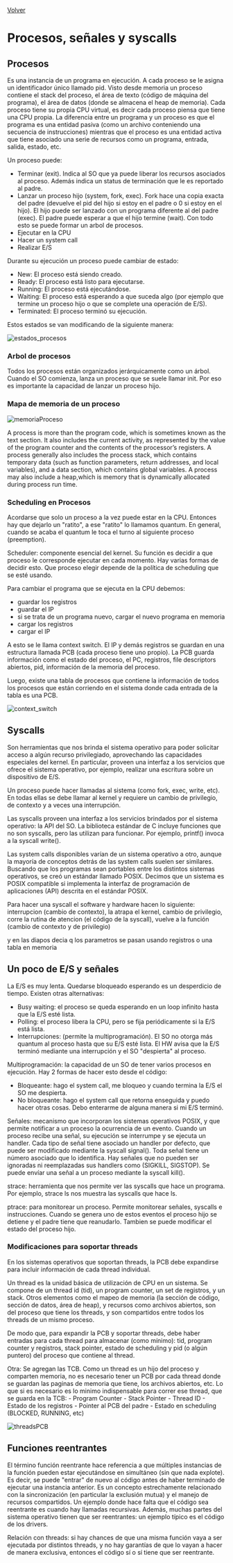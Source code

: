 [Volver](/README.md)

<h1>Procesos, señales y syscalls</h1>
<h2>Procesos</h2>
Es una instancia de un programa en ejecución. A cada proceso se le asigna un identificador único llamado pid. Visto desde memoria un proceso contiene el stack del proceso, el área de texto (código de máquina del programa), el área de datos (donde se almacena el heap de memoria). Cada proceso tiene su propia CPU virtual, es decir cada proceso piensa que tiene una CPU propia.
La diferencia entre un programa y un proceso es que el programa es una entidad pasiva (como un archivo conteniendo una secuencia de instrucciones) mientras que el proceso es una entidad activa que tiene asociado una serie de recursos como un programa, entrada, salida, estado, etc.

Un proceso puede:
* Terminar (exit). Indica al SO que ya puede liberar los recursos asociados al proceso. Además indica un status de terminación que le es reportado al padre.
* Lanzar un proceso hijo (system, fork, exec). Fork hace una copia exacta del padre (devuelve el pid del hijo si estoy en el padre o 0 si estoy en el hijo). El hijo puede ser lanzado con un programa diferente al del padre (exec). El padre puede esperar a que el hijo termine (wait). Con todo esto se puede formar un arbol de procesos.
* Ejecutar en la CPU
* Hacer un system call
* Realizar E/S

Durante su ejecución un proceso puede cambiar de estado:
* New: El proceso está siendo creado.
* Ready: El proceso está listo para ejecutarse.
* Running: El proceso está ejecutándose.
* Waiting: El proceso está esperando a que suceda algo (por ejemplo que termine un proceso hijo o que se complete una operación de E/S).
* Terminated: El proceso terminó su ejecución.

Estos estados se van modificando de la siguiente manera:

![estados_procesos](/Resumenes/public/estados_procesos.png)

<h3>Arbol de procesos</h3>
Todos los procesos están organizados jerárquicamente como un árbol. Cuando el SO comienza, lanza un proceso que se suele llamar init. Por eso es importante la capacidad de lanzar un proceso hijo.

<h3>Mapa de memoria de un proceso</h3>

![memoriaProceso](/Resumenes/public/memoriaProcso.png)

A process is more than the program code, which is sometimes known as the text section. It also includes the current activity, as represented by the value of the program counter and the contents of the processor’s registers. 
A process generally also includes the process stack, which contains temporary data (such as function parameters, return addresses, and local variables), and a data section, which contains global variables. A process may also include a heap,which is memory that is dynamically allocated during process run time.

<h3>Scheduling en Procesos</h3>
Acordarse que solo un proceso a la vez puede estar en la CPU. Entonces hay que dejarlo un "ratito", a ese "ratito" lo llamamos quantum. En general, cuando se acaba el quantum le toca el turno al siguiente proceso (preemption). 

Scheduler: componente esencial del kernel. Su función es decidir a que proceso le corresponde ejecutar en cada momento. Hay varias formas de decidir esto. Que proceso elegir depende de la política de scheduling que se esté usando. 

Para cambiar el programa que se ejecuta en la CPU debemos:
* guardar los registros 
* guardar el IP
* si se trata de un programa nuevo, cargar el nuevo programa en memoria
* cargar los registros
* cargar el IP

A esto se le llama context switch. El IP y demás registros se guardan en una estructura llamada PCB (cada proceso tiene uno propio). La PCB guarda información como el estado del proceso, el PC, registros, file descriptors abiertos, pid, información de la memoria del proceso.

Luego, existe una tabla de procesos que contiene la información de todos los procesos que están corriendo en el sistema donde cada entrada de la tabla es una PCB. 

![context_switch](/Resumenes/public/context_switch.png)


<h2>Syscalls</h2>
Son herramientas que nos brinda el sistema operativo para poder solicitar acceso a algún recurso privilegiado,
aprovechando las capacidades especiales del kernel. En particular, proveen una interfaz a los servicios que
ofrece el sistema operativo, por ejemplo, realizar una escritura sobre un dispositivo de E/S.

Un proceso puede hacer llamadas al sistema (como fork, exec, write, etc). En todas ellas se debe llamar al kernel y requiere un cambio de privilegio, de contexto y a veces una interrupción.

Las syscalls proveen una interfaz a los servicios brindados por el sistema operativo: la API del SO.
La biblioteca estándar de C incluye funciones que no son syscalls, pero las utilizan para funcionar. Por ejemplo, printf() invoca a la syscall write().

Las system calls disponibles varían de un sistema operativo a otro, aunque la mayoría de conceptos detrás de las system calls suelen ser similares. Buscando que los programas sean portables entre los distintos sistemas operativos, se creó un estándar llamado POSIX. Decimos que un sistema es POSIX compatible si implementa la interfaz de programación de aplicaciones (API) descrita en el estándar POSIX.

Para hacer una syscall el software y hardware hacen lo siguiente:
interrupcion (cambio de contexto), la atrapa el kernel, cambio de privilegio, corre la rutina de atencion (el código de la syscall), vuelve a la función (cambio de contexto y de privilegio)

y en las diapos decia q los parametros se pasan usando registros o una tabla en memoria

<h2>Un poco de E/S y señales</h2>
La E/S es muy lenta. Quedarse bloqueado esperando es un desperdicio de tiempo. Existen otras alternativas:

* Busy waiting: el proceso se queda esperando en un loop infinito hasta que la E/S esté lista.
* Polling: el proceso libera la CPU, pero se fija periódicamente si la E/S está lista. 
* Interrupciones: (permite la multiprogramación). El SO no otorga más quantum al proceso hasta que su E/S esté lista. El HW avisa que la E/S terminó mediante una interrupción y el SO "despierta" al proceso.

Multiprogramación: la capacidad de un SO de tener varios procesos en ejecución. Hay 2 formas de hacer esto desde el código:
* Bloqueante: hago el system call, me bloqueo y cuando termina la E/S el SO me despierta.
* No bloqueante: hago el system call que retorna enseguida y puedo hacer otras cosas. Debo enterarme de alguna manera si mi E/S terminó.

Señales: mecanismo que incorporan los sistemas operativos POSIX, y que permite notificar a un proceso la ocurrencia de un evento. Cuando un proceso recibe una señal, su ejecución se interrumpe y se ejecuta un handler. Cada tipo de señal tiene asociado un handler por defecto, que puede ser modificado mediante la syscall signal(). Toda señal tiene un número asociado que lo identifica. Hay señales que no pueden ser ignoradas ni reemplazadas sus handlers como (SIGKILL, SIGSTOP). Se puede envíar una señal a un proceso mediante la syscall kill().

strace: herramienta que nos permite ver las syscalls que hace un programa. Por ejemplo, strace ls nos muestra las syscalls que hace ls.

ptrace: para monitorear un proceso. Permite monitorear señales, syscalls e instrucciones. Cuando se genera uno de estos eventos el proceso hijo se detiene y el padre tiene que reanudarlo. Tambien se puede modificar el estado del proceso hijo.



<h3>Modificaciones para soportar threads</h3>
En los sistemas operativos que soportan threads, la PCB debe expandirse para incluir información de cada thread individual. 

Un thread es la unidad básica de utilización de CPU en un sistema. Se compone de un thread id (tid), un program counter, un set de registros, y un stack. 
Otros elementos como el mapeo de memoria (la sección de código, sección de datos, área de heap), y recursos como archivos abiertos, son del proceso que tiene los threads, y son compartidos entre todos los threads de un mismo proceso. 

De modo que, para expandir la PCB y soportar threads, debe haber entradas para cada thread para almacenar (como mínimo): tid, program counter y registros, stack pointer, estado de scheduling y pid (o algún puntero) del proceso que contiene al thread. 


Otra: Se agregan las TCB. Como un thread es un hijo del proceso y comparten memoria, no es necesario tener un PCB por cada thread donde se guardan las paginas de memoria que tiene, los archivos abiertos, etc. Lo que si es necesario es lo minimo indispensable para correr ese thread, que se guarda en la TCB: - Program Counter - Stack Pointer - Thread ID - Estado de los registros - Pointer al PCB del padre - Estado en scheduling (BLOCKED, RUNNING, etc)

![threadsPCB](/Resumenes/public/threadsPCB.png)

<h2>Funciones reentrantes</h3>
El término función reentrante hace referencia a que múltiples instancias de la función pueden estar ejecutándose en simultáneo (sin que nada explote). Es decir, se puede "entrar" de nuevo al código antes de haber terminado de ejecutar una instancia anterior. Es un concepto estrechamente relacionado con la sincronización (en particular la exclusión mutua) y el manejo de recursos compartidos. Un ejemplo donde hace falta que el código sea reentrante es cuando hay llamadas recursivas. Además, muchas partes del sistema operativo tienen que ser reentrantes: un ejemplo típico es el código de los drivers.

Relación con threads: si hay chances de que una misma función vaya a ser  ejecutada por distintos threads, y no hay garantías de que lo vayan a hacer de manera exclusiva, entonces el código sí o sí tiene que ser reentrante.


